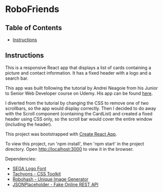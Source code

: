 # RoboFriends

## Table of Contents

* [Instructions](#instructions)

## Instructions

This is a responsive React app that displays a list of cards containing a picture and contact information. It has a fixed header with a logo and a search bar. 

This app was built following the tutorial by Andrei Neagoie from his Junior to Senior Web Developer course on Udemy. His app can be found [here](https://github.com/aneagoie/robofriends).

I diverted from the tutorial by changing the CSS to remove one of two scrollbars, so the app would display correctly. Then I decided to do away with the Scroll component (containing the CardList) and created a fixed header using CSS only, so the scroll bar would cover the entire window (including the header).

This project was bootstrapped with [Create React App](https://github.com/facebook/create-react-app).

To view this project, run 'npm install', then 'npm start' in the project directory. Open [http://localhost:3000](http://localhost:3000) to view it in the browser.


Dependencies:


* [SEGA Logo Font](https://www.cufonfonts.com/font/sega-logo-font)
* [Tachyons - CSS Toolkit](https://tachyons.io/)
* [Robohash - Unique Image Generator](https://robohash.org/)
* [JSONPlaceholder - Fake Online REST API](https://jsonplaceholder.typicode.com/users)